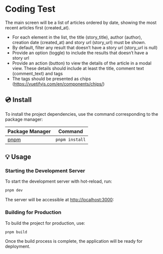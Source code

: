 # Coding Test

The main screen will be a list of articles ordered by date, showing the most recent articles first
(created_at).
- For each element in the list, the title (story_title), author (author), creation date
(created_at) and story url (story_url) must be shown.
- By default, filter any result that doesn’t have a story url (story_url is null)
- Provide an option (toggle) to include the results that doesn’t have a story url
- Provide an action (button) to view the details of the article in a modal view. These details
should include at least the title, comment text (comment_text) and tags
- The tags should be presented as chips (https://vuetifyjs.com/en/components/chips/)


## 💿 Install

To install the project dependencies, use the command corresponding to the package manager:

| Package Manager                                                | Command        |
|---------------------------------------------------------------|----------------|
| [pnpm](https://pnpm.io/installation)                          | `pnpm install` |


## 💡 Usage

### Starting the Development Server

To start the development server with hot-reload, run: 

```bash
pnpm dev
```
The server will be accessible at [http://localhost:3000](http://localhost:3000):


### Building for Production

To build the project for production, use:

```bash
pnpm build
```

Once the build process is complete, the application will be ready for deployment.

